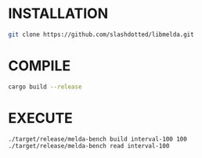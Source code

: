 # INSTALLATION
```bash
git clone https://github.com/slashdotted/libmelda.git
```

# COMPILE
```bash
cargo build --release
```

# EXECUTE
```bash
./target/release/melda-bench build interval-100 100
./target/release/melda-bench read interval-100
```
